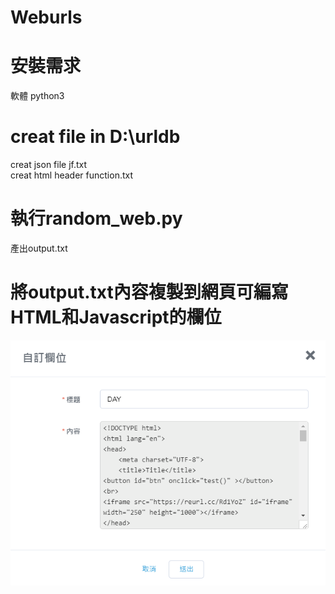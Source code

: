 # Weburls
# 安裝需求
軟體
python3

# creat file in D:\urldb
creat json file jf.txt  
creat html header function.txt  

# 執行random_web.py
產出output.txt  

# 將output.txt內容複製到網頁可編寫HTML和Javascript的欄位
![image](https://github.com/Saioyan/Weburls/blob/master/html_edit.PNG?raw=true)

